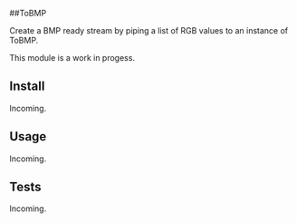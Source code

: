 ##ToBMP

Create a BMP ready stream by piping a list of RGB values to an instance of ToBMP.

This module is a work in progess.

## Install
Incoming.

## Usage
Incoming.

## Tests
Incoming.
